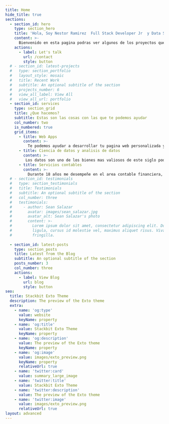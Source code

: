 ```yaml
---
title: Home
hide_title: true
sections:
  - section_id: hero
    type: section_hero
    title: 'Hola, Soy Nestor Ramirez  Full Stack Developer Jr  y Data Scientist soy un apasionado de la tecnologia y de estar actualizandome constantemente.'
    content: >-
      Bienvenido en esta pagina podras ver algunos de los proyectos que hago asi como de lo que hablo sobre Ciencia de datos e Inteligencia Artificial
    actions:
      - label: Let's talk
        url: /contact
        style: button
  # - section_id: latest-projects
  #   type: section_portfolio
  #   layout_style: mosaic
  #   title: Recent Work
  #   subtitle: An optional subtitle of the section
  #   projects_number: 6
  #   view_all_label: View All
  #   view_all_url: portfolio
  - section_id: services
    type: section_grid
    title: ¿Que hacemos?
    subtitle: Estas son las cosas con las que te podemos ayudar
    col_number: two
    is_numbered: true
    grid_items:
      - title: Web Apps
        content: >-
          Te podemos ayudar a desarrollar tu pagina web personalizada ya sea para tu negocio, tu marca personal y su posicionamiento en la red
      - title: Ciencia de datos y analisis de datos
        content: >-
         Los datos son uno de los bienes mas valiosos de este siglo podemos trabajar en el analisis de tus ventas, costos analizandos e incluso aplicando modelos matematicos para la mejora de los mismos
      - title: Servicios contables
        content: >-
          Durante 18 años me desempeñe en el area contable financiera, si gustas que pueda asesorarte con gusto ponte en contacto.
  # - section_id: testimonials
  #   type: section_testimonials
  #   title: Testimonials
  #   subtitle: An optional subtitle of the section
  #   col_number: three
  #   testimonials:
  #     - author: Sean Salazar
  #       avatar: images/sean_salazar.jpg
  #       avatar_alt: Sean Salazar's photo
  #       content: >-
  #         Lorem ipsum dolor sit amet, consectetur adipiscing elit. Donec nisl
  #         ligula, cursus id molestie vel, maximus aliquet risus. Vivamus in nibh
  #         fringilla.
      
  - section_id: latest-posts
    type: section_posts
    title: Latest from the Blog
    subtitle: An optional subtitle of the section
    posts_number: 3
    col_number: three
    actions:
      - label: View Blog
        url: blog
        style: button
seo:
  title: Stackbit Exto Theme
  description: The preview of the Exto theme
  extra:
    - name: 'og:type'
      value: website
      keyName: property
    - name: 'og:title'
      value: Stackbit Exto Theme
      keyName: property
    - name: 'og:description'
      value: The preview of the Exto theme
      keyName: property
    - name: 'og:image'
      value: images/exto_preview.png
      keyName: property
      relativeUrl: true
    - name: 'twitter:card'
      value: summary_large_image
    - name: 'twitter:title'
      value: Stackbit Exto Theme
    - name: 'twitter:description'
      value: The preview of the Exto theme
    - name: 'twitter:image'
      value: images/exto_preview.png
      relativeUrl: true
layout: advanced
---
```


